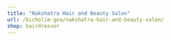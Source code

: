 ```yaml
---
title: "Nakshatra Hair and Beauty Salon"
url: /bicholim-goa/nakshatra-hair-and-beauty-salon/
shop: hairdresser
---
```

